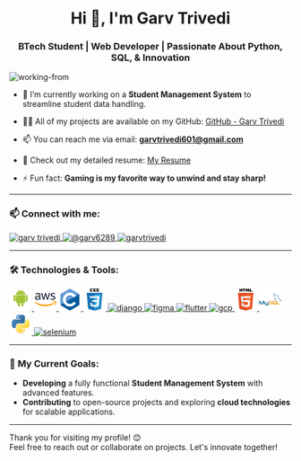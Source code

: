 <h1 align="center">Hi 👋, I'm Garv Trivedi</h1>
<h3 align="center">BTech Student | Web Developer | Passionate About Python, SQL, & Innovation</h3>

![working-from](https://github.com/user-attachments/assets/c76856fd-1852-45d5-981e-0f9d1c6ff4ee)

- 🔭 I’m currently working on a **Student Management System** to streamline student data handling.
  
- 👨‍💻 All of my projects are available on my GitHub: [GitHub - Garv Trivedi](https://github.com/garvtrivedi9694)

- 📫 You can reach me via email: **garvtrivedi601@gmail.com**

- 📄 Check out my detailed resume: [My Resume](https://drive.google.com/file/d/1QuPoycTs-bNohjnEQW9Tv-Qvql4cmQcP/view?usp=sharing)

- ⚡ Fun fact: **Gaming is my favorite way to unwind and stay sharp!**

---

### 📫 **Connect with me**:
<p align="left">
  <a href="https://linkedin.com/in/garv-trivedi" target="blank">
    <img align="center" src="https://raw.githubusercontent.com/rahuldkjain/github-profile-readme-generator/master/src/images/icons/Social/linked-in-alt.svg" alt="garv trivedi" height="30" width="40" />
  </a>
  <a href="https://www.hackerrank.com/@garv6289" target="blank">
    <img align="center" src="https://raw.githubusercontent.com/rahuldkjain/github-profile-readme-generator/master/src/images/icons/Social/hackerrank.svg" alt="@garv6289" height="30" width="40" />
  </a>
  <a href="https://www.instagram.com/garvtrivedi/" target="blank">
    <img align="center" src="https://raw.githubusercontent.com/rahuldkjain/github-profile-readme-generator/master/src/images/icons/Social/instagram.svg" alt="garvtrivedi" height="30" width="40" />
  </a>
</p>

---

### 🛠️ **Technologies & Tools**:
<p align="left">
  <a href="https://developer.android.com" target="_blank" rel="noreferrer">
    <img src="https://raw.githubusercontent.com/devicons/devicon/master/icons/android/android-original-wordmark.svg" alt="android" width="40" height="40"/>
  </a>
  <a href="https://aws.amazon.com" target="_blank" rel="noreferrer">
    <img src="https://raw.githubusercontent.com/devicons/devicon/master/icons/amazonwebservices/amazonwebservices-original-wordmark.svg" alt="aws" width="40" height="40"/>
  </a>
  <a href="https://www.cprogramming.com/" target="_blank" rel="noreferrer">
    <img src="https://raw.githubusercontent.com/devicons/devicon/master/icons/c/c-original.svg" alt="c" width="40" height="40"/>
  </a>
  <a href="https://www.w3schools.com/css/" target="_blank" rel="noreferrer">
    <img src="https://raw.githubusercontent.com/devicons/devicon/master/icons/css3/css3-original-wordmark.svg" alt="css3" width="40" height="40"/>
  </a>
  <a href="https://www.djangoproject.com/" target="_blank" rel="noreferrer">
    <img src="https://cdn.worldvectorlogo.com/logos/django.svg" alt="django" width="40" height="40"/>
  </a>
  <a href="https://www.figma.com/" target="_blank" rel="noreferrer">
    <img src="https://www.vectorlogo.zone/logos/figma/figma-icon.svg" alt="figma" width="40" height="40"/>
  </a>
  <a href="https://flutter.dev" target="_blank" rel="noreferrer">
    <img src="https://www.vectorlogo.zone/logos/flutterio/flutterio-icon.svg" alt="flutter" width="40" height="40"/>
  </a>
  <a href="https://cloud.google.com" target="_blank" rel="noreferrer">
    <img src="https://www.vectorlogo.zone/logos/google_cloud/google_cloud-icon.svg" alt="gcp" width="40" height="40"/>
  </a>
  <a href="https://www.w3.org/html/" target="_blank" rel="noreferrer">
    <img src="https://raw.githubusercontent.com/devicons/devicon/master/icons/html5/html5-original-wordmark.svg" alt="html5" width="40" height="40"/>
  </a>
  <a href="https://www.mysql.com/" target="_blank" rel="noreferrer">
    <img src="https://raw.githubusercontent.com/devicons/devicon/master/icons/mysql/mysql-original-wordmark.svg" alt="mysql" width="40" height="40"/>
  </a>
  <a href="https://www.python.org" target="_blank" rel="noreferrer">
    <img src="https://raw.githubusercontent.com/devicons/devicon/master/icons/python/python-original.svg" alt="python" width="40" height="40"/>
  </a>
  <a href="https://www.selenium.dev" target="_blank" rel="noreferrer">
    <img src="https://raw.githubusercontent.com/detain/svg-logos/780f25886640cef088af994181646db2f6b1a3f8/svg/selenium-logo.svg" alt="selenium" width="40" height="40"/>
  </a>
</p>

---

### 🎯 **My Current Goals**:
- **Developing** a fully functional **Student Management System** with advanced features.
- **Contributing** to open-source projects and exploring **cloud technologies** for scalable applications.

---

Thank you for visiting my profile! 😊  
Feel free to reach out or collaborate on projects. Let's innovate together!
